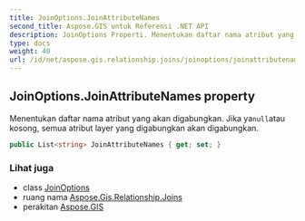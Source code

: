 ```yaml
---
title: JoinOptions.JoinAttributeNames
second_title: Aspose.GIS untuk Referensi .NET API
description: JoinOptions Properti. Menentukan daftar nama atribut yang akan digabungkan. Jika yanullatau kosong semua atribut layer yang digabungkan akan digabungkan.
type: docs
weight: 40
url: /id/net/aspose.gis.relationship.joins/joinoptions/joinattributenames/
---
```

## JoinOptions.JoinAttributeNames property

Menentukan daftar nama atribut yang akan digabungkan. Jika ya`null`atau kosong, semua atribut layer yang digabungkan akan digabungkan.

```csharp
public List<string> JoinAttributeNames { get; set; }
```

### Lihat juga

* class [JoinOptions](../)
* ruang nama [Aspose.Gis.Relationship.Joins](../../joinoptions/)
* perakitan [Aspose.GIS](../../../)


